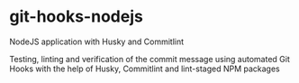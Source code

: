 # git-hooks-nodejs
NodeJS application with Husky and Commitlint

Testing, linting and verification of the commit message using automated Git Hooks with the help of Husky, Commitlint and lint-staged NPM packages


